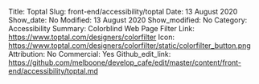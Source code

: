 Title: Toptal
Slug: front-end/accessibility/toptal
Date: 13 August 2020
Show_date: No
Modified: 13 August 2020
Show_modified: No
Category: Accessibility
Summary: Colorblind Web Page Filter
Link: https://www.toptal.com/designers/colorfilter
Icon: https://www.toptal.com/designers/colorfilter/static/colorfilter_button.png
Attribution: No
Commercial: Yes
Github_edit_link: https://github.com/melboone/develop_cafe/edit/master/content/front-end/accessibility/toptal.md